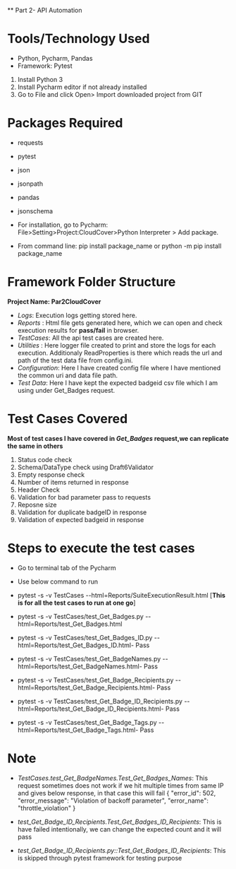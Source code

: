 ** Part 2- API Automation

# Tools/Technology Used
- Python, Pycharm, Pandas
- Framework: Pytest

1. Install Python 3
2. Install Pycharm editor if not already installed
3. Go to File and click Open> Import downloaded project from GIT

#  Packages Required
- requests
- pytest
- json
- jsonpath
- pandas
- jsonschema

- For installation, go to Pycharm: File>Setting>Project:CloudCover>Python Interpreter > Add package.
- From command line: pip install package_name or python -m pip install package_name

#  Framework Folder Structure
__Project Name: Par2CloudCover__
- *Logs*: Execution logs getting stored here.
- *Reports* : Html file gets generated here, which we can open and check execution results for __pass/fail__ in browser.
- *TestCases*: All the api test cases are created here.
- *Utilities* : Here logger file created to print and store the logs for each execution. Additionaly ReadProperties is there which reads the url and path of the test data file from config.ini.
- *Configuration*: Here I have created config file where I have mentioned the common uri and data file path.
- *Test Data*: Here I have kept the expected badgeid csv file which I am using under Get_Badges request.


# Test Cases Covered 
__Most of test cases I have covered in *Get_Badges* request,we can replicate the same in others__
1. Status code check
2. Schema/DataType check using Draft6Validator
3. Empty response check
4. Number of items returned in response
5. Header Check 
6. Validation for bad parameter pass to requests
7. Reposne size
8. Validation for duplicate badgeID in response
9. Validation of expected badgeid in response

#  Steps to execute the test cases
- Go to terminal tab of the Pycharm
- Use below command to run

- pytest -s -v TestCases --html=Reports/SuiteExecutionResult.html [__This is for all the test cases to run at one go__]
- pytest -s -v TestCases/test_Get_Badges.py --html=Reports/test_Get_Badges.html
- pytest -s -v TestCases/test_Get_Badges_ID.py --html=Reports/test_Get_Badges_ID.html- Pass
- pytest -s -v TestCases/test_Get_BadgeNames.py --html=Reports/test_Get_BadgeNames.html- Pass
- pytest -s -v TestCases/test_Get_Badge_Recipients.py --html=Reports/test_Get_Badge_Recipients.html- Pass
- pytest -s -v TestCases/test_Get_Badge_ID_Recipients.py --html=Reports/test_Get_Badge_ID_Recipients.html- Pass
- pytest -s -v TestCases/test_Get_Badge_Tags.py --html=Reports/test_Get_Badge_Tags.html- Pass

# Note
- *TestCases.test_Get_BadgeNames.Test_Get_Badges_Names*: This request sometimes does not work if we hit multiple times from same IP and gives below response, in that case this will fail
{
    "error_id": 502,
    "error_message": "Violation of backoff parameter",
    "error_name": "throttle_violation"
}

- *test_Get_Badge_ID_Recipients.Test_Get_Badges_ID_Recipients*: This is have failed intentionally, we can change the expected count and it will pass
- *test_Get_Badge_ID_Recipients.py::Test_Get_Badges_ID_Recipients*: This is skipped through pytest framework for testing purpose 
